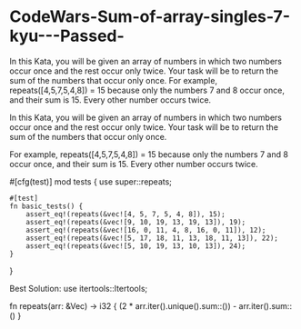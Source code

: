 # CodeWars-Sum-of-array-singles-7-kyu---Passed-
In this Kata, you will be given an array of numbers in which two numbers occur once and the rest occur only twice. Your task will be to return the sum of the numbers that occur only once.  For example, repeats([4,5,7,5,4,8]) = 15 because only the numbers 7 and 8 occur once, and their sum is 15. Every other number occurs twice.


In this Kata, you will be given an array of numbers in which two numbers occur once and the rest occur only twice. Your task will be to return the sum of the numbers that occur only once.

For example, repeats([4,5,7,5,4,8]) = 15 because only the numbers 7 and 8 occur once, and their sum is 15. Every other number occurs twice.

#[cfg(test)]
mod tests {
    use super::repeats;

    #[test]
    fn basic_tests() {
        assert_eq!(repeats(&vec![4, 5, 7, 5, 4, 8]), 15);
        assert_eq!(repeats(&vec![9, 10, 19, 13, 19, 13]), 19);
        assert_eq!(repeats(&vec![16, 0, 11, 4, 8, 16, 0, 11]), 12);
        assert_eq!(repeats(&vec![5, 17, 18, 11, 13, 18, 11, 13]), 22);
        assert_eq!(repeats(&vec![5, 10, 19, 13, 10, 13]), 24);
    }
}


Best Solution:
use itertools::Itertools;

fn repeats(arr: &Vec<i32>) -> i32 {
    (2 * arr.iter().unique().sum::<i32>()) - arr.iter().sum::<i32>()
}
